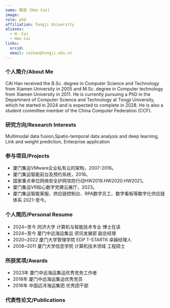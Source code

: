 ```yaml
---
name: 蔡涵 (Han Cai)
image: 
role: phd
affiliation: Tongji University
aliases:
  - H. Cai
  - Han Cai
links:
  orcid: 
  email: caihan@tongji.edu.cn
---
```


### 个人简介/About Me
CAI Han received the B.Sc. degree in Computer Science and Technology from Xiamen University in 2005 and M.Sc. degree in Computer technology from Xiamen University in 2011.  He is currently pursuing a PhD in the Department of Computer Science and Technology at Tongji University, which he started in 2024 and is expected to complete in 2028.  He is also a student committee member of the China Computer Federation (CCF).

### 研究方向/Research Interests
Multimodal data fusion,Spatio-temporal data analysis and deep learning, Link and weight prediction, Enterprise application

### 参与项目/Projects
- 厦门集运VMware企业私有云的架构，2007-2016。
- 厦门集运智能前台及预约系统，2018。
- 国家重点单位网络安全护网攻防行动HW2019.HW2020.HW2021。
- 厦门集运VR如心数字党建云展厅，2023。
- 厦门集运智能客服、供应链控制台、RPA数字员工、数字看板等数字化供应链体系  2021-至今。


### 个人简历/Personal Resume
- 2024~至今  同济大学 计算机与智能技术专业 博士在读
- 2024~至今  厦门中远海运集运  资讯发展部  副总经理
- 2020~2022 厦门大学管理学院 EDP T-START6 卓越经理人
- 2008~2011  厦门大学信息学院 计算机技术领域  工程硕士

### 所获奖项/Awards
- 2023年 厦门中远海运集运优秀党务工作者
- 2018年 厦门中远海运集运优秀党员
- 2016年 中国远洋海运集团 优秀团干部


### 代表性论文/Publications
